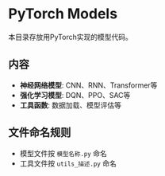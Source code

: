# PyTorch Models

本目录存放用PyTorch实现的模型代码。

## 内容
- **神经网络模型**: CNN、RNN、Transformer等
- **强化学习模型**: DQN、PPO、SAC等
- **工具函数**: 数据加载、模型评估等

## 文件命名规则
- 模型文件按 `模型名称.py` 命名
- 工具文件按 `utils_描述.py` 命名